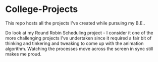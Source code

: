 # College-Projects
This repo hosts all the projects I've created while pursuing my B.E..

Do look at my Round Robin Scheduling project - I consider it one of the more challenging projects I've undertaken since it required a fair bit of thinking and tinkering and tweaking to come up with the animation algorithm. Watching the processes move across the screen in sync still makes me proud.
